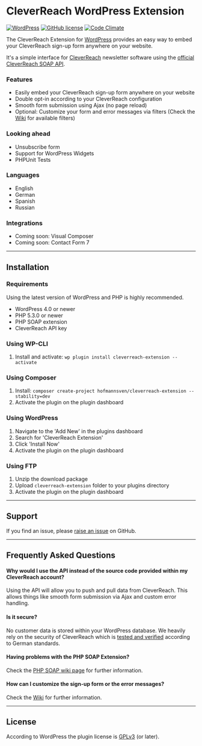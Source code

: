 # CleverReach WordPress Extension 

[![WordPress](https://img.shields.io/wordpress/v/cleverreach-extension.svg)](https://wordpress.org/plugins/cleverreach-extension/)
[![GitHub license](https://img.shields.io/badge/license-GPLv3-blue.svg)](https://raw.githubusercontent.com/hofmannsven/cleverreach-extension/master/LICENSE.md)
[![Code Climate](https://codeclimate.com/github/hofmannsven/cleverreach-extension/badges/gpa.svg)](https://codeclimate.com/github/hofmannsven/cleverreach-extension)

The CleverReach Extension for [WordPress](https://wordpress.org/) provides an easy way to embed your CleverReach sign-up form anywhere on your website.

It's a simple interface for [CleverReach](http://www.cleverreach.com/) newsletter software using the [official CleverReach SOAP API](http://api.cleverreach.com/soap/doc/5.0/).

### Features
* Easily embed your CleverReach sign-up form anywhere on your website
* Double opt-in according to your CleverReach configuration
* Smooth form submission using Ajax (no page reload)
* Optional: Customize your form and error messages via filters (Check the [Wiki](https://github.com/hofmannsven/cleverreach-extension/wiki) for available filters)

### Looking ahead
* Unsubscribe form
* Support for WordPress Widgets
* PHPUnit Tests

### Languages
* English
* German
* Spanish
* Russian

### Integrations
* Coming soon: Visual Composer
* Coming soon: Contact Form 7


*** 


## Installation

### Requirements
Using the latest version of WordPress and PHP is highly recommended.

* WordPress 4.0 or newer
* PHP 5.3.0 or newer
* PHP SOAP extension
* CleverReach API key

### Using WP-CLI
1. Install and activate: `wp plugin install cleverreach-extension --activate`

### Using Composer
1. Install: `composer create-project hofmannsven/cleverreach-extension --stability=dev`
2. Activate the plugin on the plugin dashboard

### Using WordPress
1. Navigate to the 'Add New' in the plugins dashboard
2. Search for 'CleverReach Extension'
3. Click 'Install Now'
4. Activate the plugin on the plugin dashboard

### Using FTP
1. Unzip the download package
2. Upload `cleverreach-extension` folder to your plugins directory
3. Activate the plugin on the plugin dashboard


*** 


## Support

If you find an issue, please [raise an issue](https://github.com/hofmannsven/cleverreach-extension/issues) on GitHub.


*** 


## Frequently Asked Questions

#### Why would I use the API instead of the source code provided within my CleverReach account?
Using the API will allow you to push and pull data from CleverReach. 
This allows things like smooth form submission via Ajax and custom error handling.

#### Is it secure?
No customer data is stored within your WordPress database. 
We heavily rely on the security of CleverReach which is [tested and verified](http://www.cleverreach.com/security) according to German standards.

#### Having problems with the PHP SOAP Extension?
Check the [PHP SOAP wiki page](https://github.com/hofmannsven/cleverreach-extension/wiki/PHP-SOAP-Extension) for further information.

#### How can I customize the sign-up form or the error messages?
Check the [Wiki](https://github.com/hofmannsven/cleverreach-extension/wiki) for further information.


*** 


## License

According to WordPress the plugin license is [GPLv3](https://www.gnu.org/licenses/gpl-3.0.txt) (or later).
